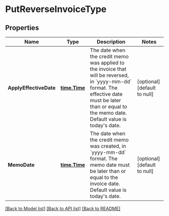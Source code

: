 # PutReverseInvoiceType

## Properties
Name | Type | Description | Notes
------------ | ------------- | ------------- | -------------
**ApplyEffectiveDate** | [**time.Time**](time.Time.md) | The date when the credit memo was applied to the invoice that will be reversed, in &#x60;yyyy-mm-dd&#x60; format. The effective date must be later than or equal to the memo date.  Default value is today&#39;s date.  | [optional] [default to null]
**MemoDate** | [**time.Time**](time.Time.md) | The date when the credit memo was created, in &#x60;yyyy-mm-dd&#x60; format. The memo date must be later than or equal to the invoice date.  Default value is today&#39;s date.  | [optional] [default to null]

[[Back to Model list]](../README.md#documentation-for-models) [[Back to API list]](../README.md#documentation-for-api-endpoints) [[Back to README]](../README.md)


